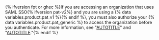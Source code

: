 {% ifversion fpt or ghec %}If you are accessing an organization that uses SAML SSO{% ifversion pat-v2%} and you are using a {% data variables.product.pat_v1 %}{% endif %}, you must also authorize your {% data variables.product.pat_generic %} to access the organization before you authenticate. For more information, see "[AUTOTITLE](/authentication/authenticating-with-saml-single-sign-on/about-authentication-with-saml-single-sign-on)" and "[AUTOTITLE](/authentication/authenticating-with-saml-single-sign-on/authorizing-a-personal-access-token-for-use-with-saml-single-sign-on)."{% endif %}
